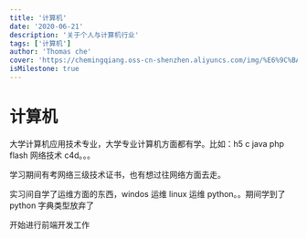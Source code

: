 ```yaml
---
title: '计算机'
date: '2020-06-21'
description: '关于个人与计算机行业'
tags: ['计算机']
author: 'Thomas che'
cover: 'https://chemingqiang.oss-cn-shenzhen.aliyuncs.com/img/%E6%9C%BA%E8%BD%A6_PixCake/DSC04443.jpg'
isMilestone: true
---
```


# 计算机

大学计算机应用技术专业，大学专业计算机方面都有学。比如：h5 c java php flash 网络技术 c4d。。。

学习期间有考网络三级技术证书，也有想过往网络方面去走。

实习间自学了运维方面的东西，windos 运维 linux 运维 python。。期间学到了 python 字典类型放弃了

开始进行前端开发工作
